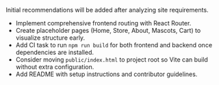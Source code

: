 Initial recommendations will be added after analyzing site requirements.
- Implement comprehensive frontend routing with React Router.
- Create placeholder pages (Home, Store, About, Mascots, Cart) to visualize structure early.
- Add CI task to run `npm run build` for both frontend and backend once dependencies are installed.
- Consider moving `public/index.html` to project root so Vite can build without extra configuration.
- Add README with setup instructions and contributor guidelines.

